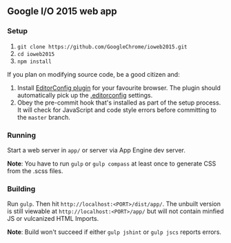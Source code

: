 ## Google I/O 2015 web app

### Setup

1. `git clone https://github.com/GoogleChrome/ioweb2015.git`
2. `cd ioweb2015`
3. `npm install`

If you plan on modifying source code, be a good citizen and:

1. Install [EditorConfig plugin](http://editorconfig.org/#download) for your favourite browser.
   The plugin should automatically pick up the [.editorconfig](.editorconfig) settings.
2. Obey the pre-commit hook that's installed as part of the setup process.
   It will check for JavaScript and code style errors before committing to the `master` branch.

### Running

Start a web server in `app/` or server via App Engine dev server.

**Note**: You have to run `gulp` or `gulp compass` at least once to generate CSS from the .scss files.

### Building

Run `gulp`. Then hit `http://localhost:<PORT>/dist/app/`. The unbuilt version is still viewable at `http://localhost:<PORT>/app/` but will not contain minfied JS or vulcanized HTML Imports.

**Note**: Build won't succeed if either `gulp jshint` or `gulp jscs` reports errors.
